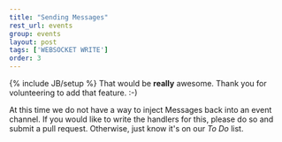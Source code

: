```yaml
---
title: "Sending Messages"
rest_url: events
group: events
layout: post
tags: ['WEBSOCKET WRITE']
order: 3
---
```

{% include JB/setup %}
That would be **really** awesome.  Thank you for volunteering to add that feature. :-)

At this time we do not have a way to inject Messages back into an event channel.  If you would like to write the handlers for this, please do so and submit a pull request.  Otherwise, just know it's on our _To Do_ list.
